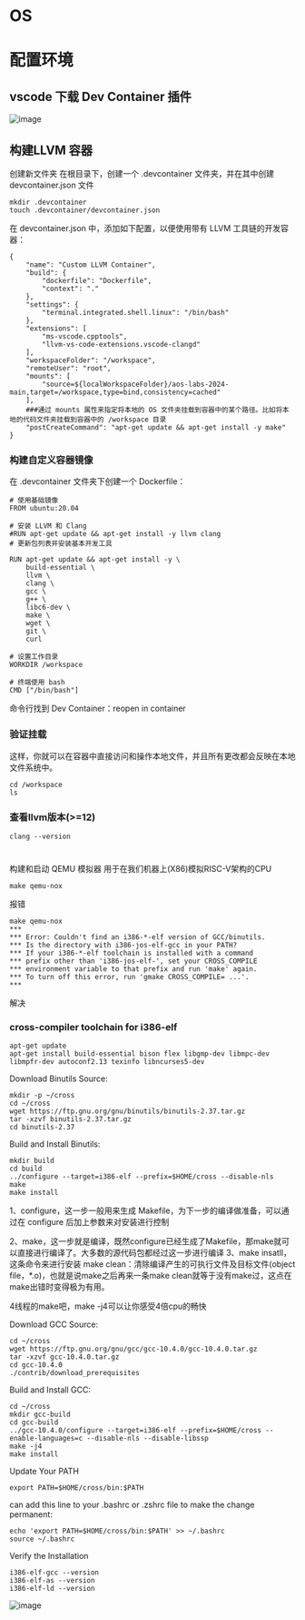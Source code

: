 # OS

# 配置环境
## vscode 下载 Dev Container 插件
![image](https://github.com/user-attachments/assets/2d24b17a-a2f3-4efc-846e-87826ab45e23)

## 构建LLVM 容器
创建新文件夹
在根目录下，创建一个 .devcontainer 文件夹，并在其中创建 devcontainer.json 文件

```
mkdir .devcontainer
touch .devcontainer/devcontainer.json

```
在 devcontainer.json 中，添加如下配置，以便使用带有 LLVM 工具链的开发容器：
```
{
    "name": "Custom LLVM Container",
    "build": {
        "dockerfile": "Dockerfile",
        "context": "."
    },
    "settings": {
        "terminal.integrated.shell.linux": "/bin/bash"
    },
    "extensions": [
        "ms-vscode.cpptools",
        "llvm-vs-code-extensions.vscode-clangd"
    ],
    "workspaceFolder": "/workspace",
    "remoteUser": "root",
    "mounts": [
        "source=${localWorkspaceFolder}/aos-labs-2024-main,target=/workspace,type=bind,consistency=cached"
    ],
    ###通过 mounts 属性来指定将本地的 OS 文件夹挂载到容器中的某个路径。比如将本地的代码文件夹挂载到容器中的 /workspace 目录
    "postCreateCommand": "apt-get update && apt-get install -y make"
}
```

### 构建自定义容器镜像
在 .devcontainer 文件夹下创建一个 Dockerfile：
```
# 使用基础镜像
FROM ubuntu:20.04

# 安装 LLVM 和 Clang
#RUN apt-get update && apt-get install -y llvm clang
# 更新包列表并安装基本开发工具

RUN apt-get update && apt-get install -y \
    build-essential \
    llvm \
    clang \
    gcc \
    g++ \
    libc6-dev \
    make \
    wget \
    git \
    curl

# 设置工作目录
WORKDIR /workspace

# 终端使用 bash
CMD ["/bin/bash"]
```
命令行找到 Dev Container：reopen in container 

### 验证挂载
这样，你就可以在容器中直接访问和操作本地文件，并且所有更改都会反映在本地文件系统中。
```
cd /workspace
ls
```

### 查看llvm版本(>=12)
```
clang --version
```
# 
构建和启动 QEMU 模拟器 用于在我们机器上(X86)模拟RISC-V架构的CPU
```
make qemu-nox
```
报错
```
make qemu-nox
***
*** Error: Couldn't find an i386-*-elf version of GCC/binutils.
*** Is the directory with i386-jos-elf-gcc in your PATH?
*** If your i386-*-elf toolchain is installed with a command
*** prefix other than 'i386-jos-elf-', set your CROSS_COMPILE
*** environment variable to that prefix and run 'make' again.
*** To turn off this error, run 'gmake CROSS_COMPILE= ...'.
***
```

解决
### cross-compiler toolchain for i386-elf
```
apt-get update
apt-get install build-essential bison flex libgmp-dev libmpc-dev libmpfr-dev autoconf2.13 texinfo libncurses5-dev
```
Download Binutils Source:
```
mkdir -p ~/cross
cd ~/cross
wget https://ftp.gnu.org/gnu/binutils/binutils-2.37.tar.gz
tar -xzvf binutils-2.37.tar.gz
cd binutils-2.37
```
Build and Install Binutils:
```
mkdir build
cd build
../configure --target=i386-elf --prefix=$HOME/cross --disable-nls
make
make install
```
1、configure，这一步一般用来生成 Makefile，为下一步的编译做准备，可以通过在 configure 后加上参数来对安装进行控制

2、make，这一步就是编译，既然configure已经生成了Makefile，那make就可以直接进行编译了。大多数的源代码包都经过这一步进行编译
3、make insatll，这条命令来进行安装
make clean：清除编译产生的可执行文件及目标文件(object file，*.o)，也就是说make之后再来一条make clean就等于没有make过，这点在make出错时变得极为有用。

4线程的make吧，make -j4可以让你感受4倍cpu的畅快


Download GCC Source:
```
cd ~/cross
wget https://ftp.gnu.org/gnu/gcc/gcc-10.4.0/gcc-10.4.0.tar.gz
tar -xzvf gcc-10.4.0.tar.gz
cd gcc-10.4.0
./contrib/download_prerequisites
```
Build and Install GCC:
```
cd ~/cross
mkdir gcc-build
cd gcc-build
../gcc-10.4.0/configure --target=i386-elf --prefix=$HOME/cross --enable-languages=c --disable-nls --disable-libssp
make -j4
make install
```
Update Your PATH
```
export PATH=$HOME/cross/bin:$PATH
```
can add this line to your .bashrc or .zshrc file to make the change permanent:

```
echo 'export PATH=$HOME/cross/bin:$PATH' >> ~/.bashrc
source ~/.bashrc
```

Verify the Installation
```
i386-elf-gcc --version
i386-elf-as --version
i386-elf-ld --version
```



![image](https://github.com/user-attachments/assets/074df335-c867-464d-ba88-632facf048cc)


